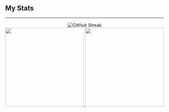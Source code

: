 ## My Stats
---

<div align="center">
  <img src="https://streak-stats.demolab.com?user=oscar-rodriguez-lor22&hide_border=true" alt="GitHub Streak" />

  <br />

  <a href="https://github.com/oscar-rodriguez-lor22/github-readme-stats">
    <img height="250" src="https://github-readme-stats.vercel.app/api?username=oscar-rodriguez-lor22&rank_icon=github&show=prs_merged,prs_merged_percentage" />
  </a>
  <a href="https://github.com/oscar-rodriguez-lor22/convoychat">
    <img height="250" src="https://api.githubtrends.io/user/svg/oscar-rodriguez-lor22/langs?time_range=six_months&include_private=True&loc_metric=changed&theme=classic" />
  </a>
</div>

